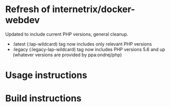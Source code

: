 # Refresh of internetrix/docker-webdev

Updated to include current PHP versions, general cleanup.

 - :latest (:lap-wildcard) tag now includes only relevant PHP versions
 - :legacy (:legacy-lap-wildcard) tag now includes PHP versions 5.6 and up (whatever versions are provided by ppa:ondrej/php)

# Usage instructions

# Build instructions